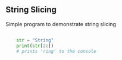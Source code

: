 ## String Slicing
Simple program to demonstrate string slicing

```python

    str = "String"
    print(str[2:])
    # prints 'ring' to the console
    
``` 
    

